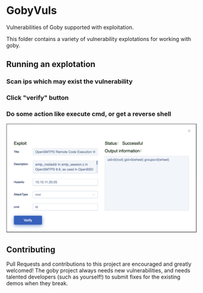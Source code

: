 # GobyVuls
Vulnerabilities of Goby supported with exploitation.

This folder contains a variety of vulnerability explotations for working with goby. 

## Running an explotation
### Scan ips which may exist the vulnerability
### Click "verify" button
### Do some action like execute cmd, or get a reverse shell
![goby explotation](./imgs/opensmtpd_rce_CVE-2020-7247.png "goby explotation")

## Contributing
Pull Requests and contributions to this project are encouraged and greatly welcomed! The goby project always needs new vulnerabilities, and needs talented developers (such as yourself!) to submit fixes for the existing demos when they break.